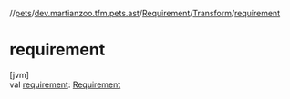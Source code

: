 //[pets](../../../../index.md)/[dev.martianzoo.tfm.pets.ast](../../index.md)/[Requirement](../index.md)/[Transform](index.md)/[requirement](requirement.md)

# requirement

[jvm]\
val [requirement](requirement.md): [Requirement](../index.md)
